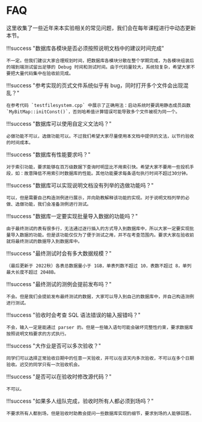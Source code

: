 # FAQ

这里收集了一些近年来本实验相关的常见问题，我们会在每年课程进行中动态更新本节。

!!!success "数据库各模块是否必须按照说明文档中的建议时间完成"

    不一定。但我们建议大家合理规划时间，把数据库各模块分散在整个学期完成，为各模块组装后的端到端测试留出足够的 Debug 时间和测试时间。由于代码量较大，系统较复杂，希望大家不要把大量代码集中在验收前完成。

!!!success "参考实现的页式文件系统似乎有 bug，同时打开多个文件会出现混乱？"

    在参考代码 `testfilesystem.cpp` 中展示了正确用法：启动系统时要调用静态成员函数 `MyBitMap::initConst()`，否则哈希值计算错误可能导致多个文件被视为同一个。

!!!success "数据库可以使用自定义文法吗？"

    必做功能不可以，选做功能可以。不过我们希望大家尽量使用本文档中提供的文法，以节约验收的时间成本。

!!!success "数据库有性能要求吗？"

    对于索引功能，要求能够在百万级数据下查询时明显比不用索引快。希望大家不要用一些投机手段，如：故意降低不用索引时数据库的性能。其他功能要求每条语句执行时间不超过30分钟。

!!!success "数据库可以实现说明文档没有列举的选做功能吗？"

    可以，但是需要自己构造测例进行展示，并向助教解释该功能的实现。对于说明文档列举的必做、选做功能，我们会准备测例进行测试。

!!!success "数据库一定要实现批量导入数据的功能吗？"

    由于最终测试的表有很多行，无法通过逐行插入的方式导入到数据库中，所以大家一定要实现批量导入数据的功能。但是该功能仅仅为了便于测试之用，并不在考查范围内。要求大家在验收前就将最终测试的数据导入到数据库中。

!!!success "最终测试时会有多大数据规模？"

    （最后更新于 2022秋）各表总数据量小于 1GB，单表列数不超过 10，表数不超过 8，单列最大长度不超过 2048B。

!!!success "最终测试的测例会提前发布吗？"

    不会。但是我们会提前发布最终测试的数据，大家可以导入到自己的数据库中，并自己构造测例进行测试。

!!!success "验收时会考查 SQL 语法错误的输入报错吗？"

    不会，输入一定是能通过 parser 的。但是一些输入语句可能会破坏完整性约束，要求数据库按照说明文档要求的方式执行。

!!!success "大作业是否可以多次验收？"

    同学们可以选择正常验收日期中的任意一天验收，并可以在该天内多次验收，不可以在多个日期验收。迟交的同学只有一次验收机会。

!!!success "是否可以在验收时修改源代码？"

    不可以。

!!!success "如果多人组队完成，验收时所有人都必须到场吗？"

    不要求所有人都到场，但是验收时助教会提问一些数据库实现的细节，要求到场的人能够回答。


